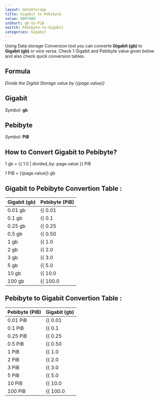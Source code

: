 ```yaml
---
layout: dataStorage
title: Gigabit to Pebibyte
value: 9007000
inShort: gb-to-PiB
switch: Pebibyte-to-Gigabit
categories: Gigabit
---
```


Using Data storage Conversion tool you can converte **Gigabit (gb)** to **Gigabit (gb)** or vice versa. Check 1 Gigabit and Pebibyte value given below and also check quick conversion tables.

## Formula
*Divide the Digital Storage value by {{page.value}}*

## Gigabit
*Symbol:* **gb**

## Pebibyte
*Symbol:* **PiB**

## How to Convert Gigabit to Pebibyte?

1 gb = {{ 1.0 | divided_by: page.value }} PiB

1 PiB = {{page.value}} gb


## Gigabit to Pebibyte Convertion Table :

| Gigabit (gb) | Pebibyte (PiB) |
| ---- | ---- |
| 0.01 gb | {{ 0.01 | divided_by: page.value }} PiB |
| 0.1 gb | {{ 0.1 | divided_by: page.value }} PiB |
| 0.25 gb | {{ 0.25 | divided_by: page.value }} PiB |
| 0.5 gb | {{ 0.50 | divided_by: page.value }} PiB |
| 1 gb | {{ 1.0 | divided_by: page.value }} PiB |
| 2 gb | {{ 2.0 | divided_by: page.value }} PiB |
| 3 gb | {{ 3.0 | divided_by: page.value }} PiB |
| 5 gb | {{ 5.0 | divided_by: page.value }} PiB |
| 10 gb | {{ 10.0 | divided_by: page.value }} PiB |
| 100 gb | {{ 100.0 | divided_by: page.value }} PiB |

## Pebibyte to Gigabit Convertion Table :

| Pebibyte (PiB) | Gigabit (gb) |
| ---- | ---- |
| 0.01 PiB | {{ 0.01 | times: page.value }} gb |
| 0.1 PiB | {{ 0.1 | times: page.value }} gb |
| 0.25 PiB | {{ 0.25 | times: page.value }} gb |
| 0.5 PiB | {{ 0.50 | times: page.value }} gb |
| 1 PiB | {{ 1.0 | times: page.value }} gb |
| 2 PiB | {{ 2.0 | times: page.value }} gb |
| 3 PiB | {{ 3.0 | times: page.value }} gb |
| 5 PiB | {{ 5.0 | times: page.value }} gb |
| 10 PiB | {{ 10.0 | times: page.value }} gb |
| 100 PiB | {{ 100.0 | times: page.value }} gb |


<script>
document.getElementById('selectInput')[10].selected = true
document.getElementById('selectOutput')[21].selected = true
</script>
